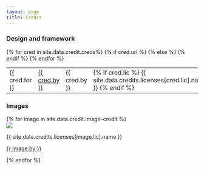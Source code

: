 ```yaml
---
layout: page
title: Credit
---
```


<h3>Design and framework</h3>
<table class="table">
  {% for cred in site.data.credit.creds%}
  <tr>
    <td>{{ cred.for }}</td>
    {% if cred.url %}
    <td><a target="_blank" href="{{ cred.url }}">{{ cred.by }}</a></td>
    {% else %}
    <td>{{ cred.by }}</td>
    {% endif %}
    <td>
      {% if cred.lic %}
        {{ site.data.credits.licenses[cred.lic].name }}
      {% endif %}
    </td>
  </tr>
  {% endfor %}
</table>

<h3>Images</h3>
<div class="row">
  {% for image in site.data.credit.image-credit %}
  <div class="col-lg-3 col-md-6 col-sm-6">
    <img src="{{ image.src }}">
    <p class="text-center">{{ site.data.credits.licenses[image.lic].name }}</p>
    <p><a href="{{ image.url }}">{{ image.by }}</a></p>
  </div> 
  {% endfor %}
</div>
